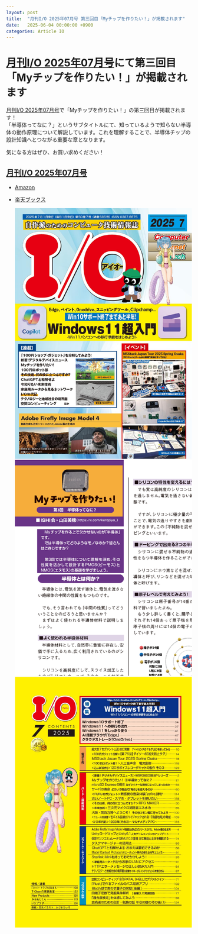 ```yaml
---
layout: post
title:  "月刊I/O 2025年07月号 第三回目「Myチップを作りたい！」が掲載されます"
date:   2025-06-04 00:00:00 +0900
categories: Article IO
---
```


# [月刊I/O 2025年07月号](https://www.amazon.co.jp/dp/B0FB57YV42/)にて第三回目「Myチップを作りたい！」が掲載されます
[月刊I/O 2025年07月号](https://www.amazon.co.jp/dp/B0FB57YV42/)で「Myチップを作りたい！」の第三回目が掲載されます！  
「半導体ってなに？」というサブタイトルにて、知っているようで知らない半導体の動作原理について解説しています。これを理解することで、半導体チップの設計知識へとつながる重要な章となります。  
  
気になる方はぜひ、お買い求めください！  

## [月刊I/O 2025年07月号](https://www.amazon.co.jp/dp/B0FB57YV42/)
* [Amazon](https://www.amazon.co.jp/dp/B0FB57YV42/)
* [楽天ブックス](https://books.rakuten.co.jp/rb/18253864/)

  ![表紙](/assets/images/article/IO/IO_202507_TOP.jpg)  
  ![サンプルページ](/assets/images/article/IO/IO_202507_1stP.png)  
  ![もくじ](/assets/images/article/IO/IO_202507_agenda.png)  

